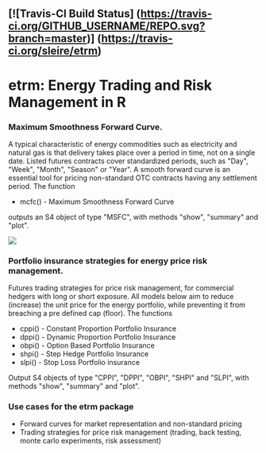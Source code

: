 <!-- badges: start -->
[![Travis-CI Build Status] (https://travis-ci.org/GITHUB_USERNAME/REPO.svg?branch=master)] (https://travis-ci.org/sleire/etrm)
---------

# etrm: Energy Trading and Risk Management in R


### Maximum Smoothness Forward Curve.
A typical characteristic of energy commodities such as electricity and natural gas is that delivery takes place over a period in time, not on a single date. Listed futures contracts cover standardized periods, such as "Day", "Week", "Month", "Season" or "Year". A smooth forward curve is an essential tool for pricing non-standard OTC contracts having any settlement period. The function

- mcfc() - Maximum Smoothness Forward Curve 

outputs an S4 object of type "MSFC", with methods "show", "summary" and "plot".

![](https://github.com/sleire/etrm/blob/master/demo/msfc.png)

### Portfolio insurance strategies for energy price risk management.
Futures trading strategies for price risk management, for commercial hedgers with long or short exposure. All models below aim to reduce (increase) the unit price for the energy portfolio, while preventing it from breaching a pre defined cap (floor). The functions

- cppi() - Constant Proportion Portfolio Insurance   
- dppi() - Dynamic Proportion Portfolio Insurance   
- obpi() - Option Based Portfolio Insurance         
- shpi() - Step Hedge Portfolio Insurance            
- slpi() - Stop Loss Portfolio insurance             

Output S4 objects of type "CPPI", "DPPI", "OBPI", "SHPI" and "SLPI", with methods "show", "summary" and "plot".

### Use cases for the etrm package
- Forward curves for market representation and non-standard pricing
- Trading strategies for price risk management (trading, back testing, monte carlo experiments, risk assessment)
